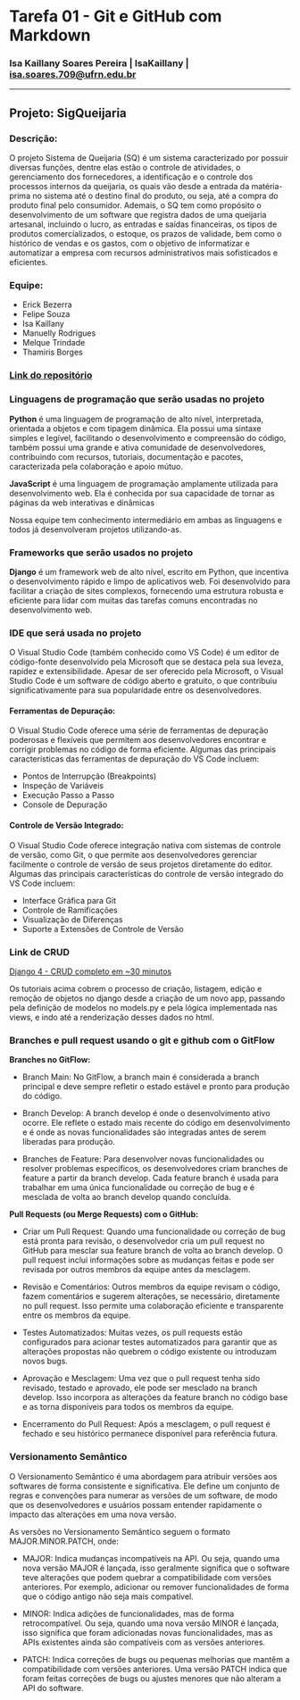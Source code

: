 # Tarefa 01 - Git e GitHub com Markdown 
### Isa Kaillany Soares Pereira | IsaKaillany | isa.soares.709@ufrn.edu.br

---

## Projeto: SigQueijaria

### Descrição: 
O projeto Sistema de Queijaria (SQ) é um sistema caracterizado por possuir diversas funções, dentre elas estão o controle de atividades, o gerenciamento dos fornecedores, a identificação e o controle dos processos internos da queijaria, os quais vão desde a entrada da matéria-prima no sistema até o destino final do produto, ou seja, até a compra do produto final pelo consumidor. Ademais, o SQ tem como propósito o desenvolvimento de um software que registra dados de uma queijaria artesanal, incluindo o lucro, as entradas e saídas financeiras, os tipos de produtos comercializados, o estoque, os prazos de validade, bem como o histórico de vendas e os gastos, com o objetivo de informatizar e automatizar a empresa com recursos administrativos mais sofisticados e eficientes.

### Equipe:  
- Erick Bezerra
- Felipe Souza
- Isa Kaillany
- Manuelly Rodrigues
- Melque Trindade
- Thamiris Borges

### [Link do repositório](https://github.com/melquetrindade/sigQueijaria)

### Linguagens de programação que serão usadas no projeto
<strong>Python</strong> é uma linguagem de programação de alto nível, interpretada, orientada a objetos e com tipagem dinâmica. Ela possui uma sintaxe simples e legível, facilitando o desenvolvimento e compreensão do código, também possui uma grande e ativa comunidade de desenvolvedores, contribuindo com recursos, tutoriais, documentação e pacotes, caracterizada pela colaboração e apoio mútuo.

<strong>JavaScript</strong> é uma linguagem de programação amplamente utilizada para desenvolvimento web. Ela é conhecida por sua capacidade de tornar as páginas da web interativas e dinâmicas

Nossa equipe tem conhecimento intermediário em ambas as linguagens e todos já desenvolveram projetos utilizando-as.

### Frameworks que serão usados no projeto
<strong>Django</strong> é um framework web de alto nível, escrito em Python, que incentiva o desenvolvimento rápido e limpo de aplicativos web. Foi desenvolvido para facilitar a criação de sites complexos, fornecendo uma estrutura robusta e eficiente para lidar com muitas das tarefas comuns encontradas no desenvolvimento web.

### IDE que será usada no projeto
O Visual Studio Code (também conhecido como VS Code) é um editor de código-fonte desenvolvido pela Microsoft que se destaca pela sua leveza, rapidez e extensibilidade. Apesar de ser oferecido pela Microsoft, o Visual Studio Code é um software de código aberto e gratuito, o que contribuiu significativamente para sua popularidade entre os desenvolvedores. </br>

#### Ferramentas de Depuração:
O Visual Studio Code oferece uma série de ferramentas de depuração poderosas e flexíveis que permitem aos desenvolvedores encontrar e corrigir problemas no código de forma eficiente. Algumas das principais características das ferramentas de depuração do VS Code incluem:

- Pontos de Interrupção (Breakpoints)
- Inspeção de Variáveis
- Execução Passo a Passo
- Console de Depuração
 
#### Controle de Versão Integrado:
O Visual Studio Code oferece integração nativa com sistemas de controle de versão, como Git, o que permite aos desenvolvedores gerenciar facilmente o controle de versão de seus projetos diretamente do editor. Algumas das principais características do controle de versão integrado do VS Code incluem:

- Interface Gráfica para Git
- Controle de Ramificações
- Visualização de Diferenças
- Suporte a Extensões de Controle de Versão

### Link de CRUD
[Django 4 - CRUD completo em ~30 minutos](https://www.youtube.com/watch?v=GGBzMpIAgz4)

Os tutoriais acima cobrem o processo de criação, listagem, edição e remoção de objetos no django desde a criação de um novo app, passando pela definição de modelos no models.py e pela lógica implementada nas views, e indo até a renderização desses dados no html. 

### Branches e pull request usando o git e github com o GitFlow
**Branches no GitFlow:**

- Branch Main: No GitFlow, a branch main é considerada a branch principal e deve sempre refletir o estado estável e pronto para produção do código.

- Branch Develop: A branch develop é onde o desenvolvimento ativo ocorre. Ele reflete o estado mais recente do código em desenvolvimento e é onde as novas funcionalidades são integradas antes de serem liberadas para produção.

- Branches de Feature: Para desenvolver novas funcionalidades ou resolver problemas específicos, os desenvolvedores criam branches de feature a partir da branch develop. Cada feature branch é usada para trabalhar em uma única funcionalidade ou correção de bug e é mesclada de volta ao branch develop quando concluída.

**Pull Requests (ou Merge Requests) com o GitHub:**

- Criar um Pull Request: Quando uma funcionalidade ou correção de bug está pronta para revisão, o desenvolvedor cria um pull request no GitHub para mesclar sua feature branch de volta ao branch develop. O pull request inclui informações sobre as mudanças feitas e pode ser revisada por outros membros da equipe antes da mesclagem.

- Revisão e Comentários: Outros membros da equipe revisam o código, fazem comentários e sugerem alterações, se necessário, diretamente no pull request. Isso permite uma colaboração eficiente e transparente entre os membros da equipe.

- Testes Automatizados: Muitas vezes, os pull requests estão configurados para acionar testes automatizados para garantir que as alterações propostas não quebrem o código existente ou introduzam novos bugs.

- Aprovação e Mesclagem: Uma vez que o pull request tenha sido revisado, testado e aprovado, ele pode ser mesclado na branch develop. Isso incorpora as alterações da feature branch no código base e as torna disponíveis para todos os membros da equipe.

- Encerramento do Pull Request: Após a mesclagem, o pull request é fechado e seu histórico permanece disponível para referência futura.

### Versionamento Semântico
O Versionamento Semântico é uma abordagem para atribuir versões aos softwares de forma consistente e significativa. Ele define um conjunto de regras e convenções para numerar as versões de um software, de modo que os desenvolvedores e usuários possam entender rapidamente o impacto das alterações em uma nova versão.

As versões no Versionamento Semântico seguem o formato MAJOR.MINOR.PATCH, onde:

- MAJOR: Indica mudanças incompatíveis na API. Ou seja, quando uma nova versão MAJOR é lançada, isso geralmente significa que o software teve alterações que podem quebrar a compatibilidade com versões anteriores. Por exemplo, adicionar ou remover funcionalidades de forma que o código antigo não seja mais compatível.

- MINOR: Indica adições de funcionalidades, mas de forma retrocompatível. Ou seja, quando uma nova versão MINOR é lançada, isso significa que foram adicionadas novas funcionalidades, mas as APIs existentes ainda são compatíveis com as versões anteriores.

- PATCH: Indica correções de bugs ou pequenas melhorias que mantêm a compatibilidade com versões anteriores. Uma versão PATCH indica que foram feitas correções de bugs ou ajustes menores que não alteram a API do software.